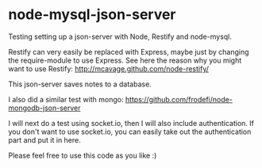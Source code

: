 node-mysql-json-server
===========

Testing setting up a json-server with Node, Restify and node-mysql.

Restify can very easily be replaced with Express, maybe just by changing the require-module to use Express.
See here the reason why you might want to use Restify: http://mcavage.github.com/node-restify/

This json-server saves notes to a database.

I also did a similar test with mongo: https://github.com/frodefi/node-mongodb-json-server

I will next do a test using socket.io, then I will also include authentication.
If you don't want to use socket.io, you can easily take out the authentication part and put it in here.

Please feel free to use this code as you like :)
